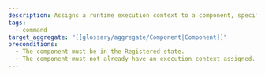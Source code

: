```yaml
---
description: Assigns a runtime execution context to a component, specifying its operational scope, exposure level, and associated security policies. This operation is only allowed once per component unless replaced.
tags:
  - command
target_aggregate: "[[glossary/aggregate/Component|Component]]"
preconditions:
  - The component must be in the Registered state.
  - The component must not already have an execution context assigned.
---
```

